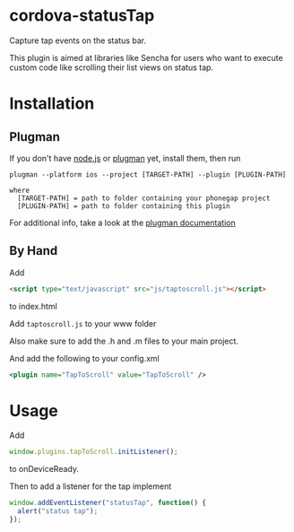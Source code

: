 cordova-statusTap
=================

Capture tap events on the status bar.

This plugin is aimed at libraries like Sencha for users who want to execute custom code like scrolling their list views on status tap.

Installation
============

Plugman
-------

If you don't have [node.js](http://nodejs.org/) or [plugman](https://github.com/apache/cordova-plugman) yet, install them, then run

```
plugman --platform ios --project [TARGET-PATH] --plugin [PLUGIN-PATH]

where
  [TARGET-PATH] = path to folder containing your phonegap project
  [PLUGIN-PATH] = path to folder containing this plugin
```

For additional info, take a look at the [plugman documentation](https://github.com/apache/cordova-plugman/blob/master/README.md)

By Hand
-------

Add
```html
<script type="text/javascript" src="js/taptoscroll.js"></script>
```
to index.html

Add `taptoscroll.js` to your www folder

Also make sure to add the .h and .m files to your main project.

And add the following to your config.xml
```xml
<plugin name="TapToScroll" value="TapToScroll" />
```

Usage
=====

Add

```js
window.plugins.tapToScroll.initListener();
```

to onDeviceReady.

Then to add a listener for the tap implement

```js
window.addEventListener("statusTap", function() {
  alert("status tap");
});
```